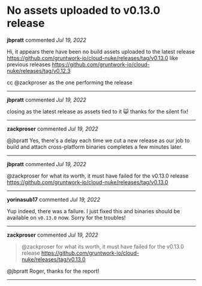 # No assets uploaded to v0.13.0 release

**jbpratt** commented *Jul 19, 2022*

Hi, it appears there have been no build assets uploaded to the latest release https://github.com/gruntwork-io/cloud-nuke/releases/tag/v0.13.0 like previous releases https://github.com/gruntwork-io/cloud-nuke/releases/tag/v0.12.3 

cc @zackproser as the one performing the release
<br />
***


**jbpratt** commented *Jul 19, 2022*

closing as the latest release as assets tied to it :smiley_cat: thanks for the silent fix!
***

**zackproser** commented *Jul 19, 2022*

@jbpratt Yes, there's a delay each time we cut a new release as our job to build and attach cross-platform binaries completes a few minutes later. 
***

**jbpratt** commented *Jul 19, 2022*

@zackproser for what its worth, it must have failed for the v0.13.0 release https://github.com/gruntwork-io/cloud-nuke/releases/tag/v0.13.0
***

**yorinasub17** commented *Jul 19, 2022*

Yup indeed, there was a failure. I just fixed this and binaries should be available on `v0.13.0` now. Sorry for the troubles!
***

**zackproser** commented *Jul 19, 2022*

> @zackproser for what its worth, it must have failed for the v0.13.0 release https://github.com/gruntwork-io/cloud-nuke/releases/tag/v0.13.0

@jbpratt Roger, thanks for the report!
***

